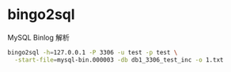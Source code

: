 # bingo2sql
MySQL Binlog 解析

```sh
bingo2sql -h=127.0.0.1 -P 3306 -u test -p test \
  -start-file=mysql-bin.000003 -db db1_3306_test_inc -o 1.txt
```
